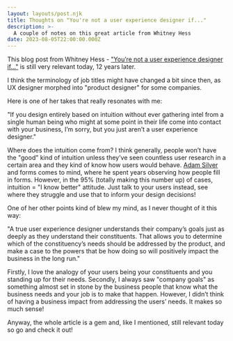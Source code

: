 ```yaml
---
layout: layouts/post.njk
title: Thoughts on "You're not a user experience designer if..."
description: >-
  A couple of notes on this great article from Whitney Hess
date: 2023-08-05T22:00:00.000Z
---
```


This blog post from Whitney Hess - ["You’re not a user experience designer if…"](https://whitneyhess.com/blog/2011/04/23/youre-not-a-user-experience-designer-if/) is still very relevant today, 12 years later.

I think the terminology of job titles might have changed a bit since then, as UX designer morphed into "product designer" for some companies. 

Here is one of her takes that really resonates with me:

"If you design entirely based on intuition without ever gathering intel from a single human being who might at some point in their life come into contact with your business, I’m sorry, but you just aren’t a user experience designer."

Where does the intuition come from? I think generally, people won’t have the "good" kind of intuition unless they’ve seen countless user research in a certain area and they kind of know how users would behave. [Adam Silver](https://adamsilver.io/about/) and forms comes to mind, where he spent years observing how people fill in forms. However, in the 95% (totally making this number up) of cases, intuition = "I know better" attitude. Just talk to your users instead, see where they struggle and use that to inform your design decisions!

One of her other points kind of blew my mind, as I never thought of it this way:

"A true user experience designer understands their company’s goals just as deeply as they understand their constituents. That allows you to determine which of the constituency’s needs should be addressed by the product, and make a case to the powers that be how doing so will positively impact the business in the long run."

Firstly, I love the analogy of your users being your constituents and you standing up for their needs. Secondly, I always saw "company goals" as something almost set in stone by the business people that know what the business needs and your job is to make that happen. However, I didn’t think of having a business impact from addressing the users’ needs. It makes so much sense!

Anyway, the whole article is a gem and, like I mentioned, still relevant today so go and check it out!
